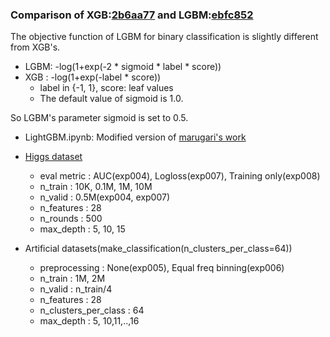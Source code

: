 ### Comparison of XGB:[2b6aa77](https://github.com/dmlc/xgboost/tree/167864da75073d6bb6f04e3e9dafce10db1b34dd) and LGBM:[ebfc852](https://github.com/Microsoft/LightGBM/tree/c7ef83227976adc4143097b203e3862c485e90cf)

The objective function of LGBM for binary classification is slightly different from XGB's.
* LGBM: -log(1+exp(-2 * sigmoid * label * score))
* XGB : -log(1+exp(-label * score))
  * label in {-1, 1}, score: leaf values
  * The default value of sigmoid is 1.0.

So LGBM's parameter sigmoid is set to 0.5.

* LightGBM.ipynb: Modified version of [marugari's work](https://github.com/marugari/Notebooks/blob/ed6aa7835579ce9143850ed5956912895c984d56/LightGBM.ipynb)


* [Higgs dataset](https://archive.ics.uci.edu/ml/datasets/HIGGS)
  * eval metric          : AUC(exp004), Logloss(exp007), Training only(exp008)
  * n_train              : 10K, 0.1M, 1M, 10M
  * n_valid              : 0.5M(exp004, exp007)
  * n_features           : 28
  * n_rounds             : 500
  * max_depth            : 5, 10, 15
* Artificial datasets(make_classification(n_clusters_per_class=64))
  * preprocessing        : None(exp005), Equal freq binning(exp006)
  * n_train              : 1M, 2M
  * n_valid              : n_train/4
  * n_features           : 28
  * n_clusters_per_class : 64
  * max_depth            : 5, 10,11,..,16

